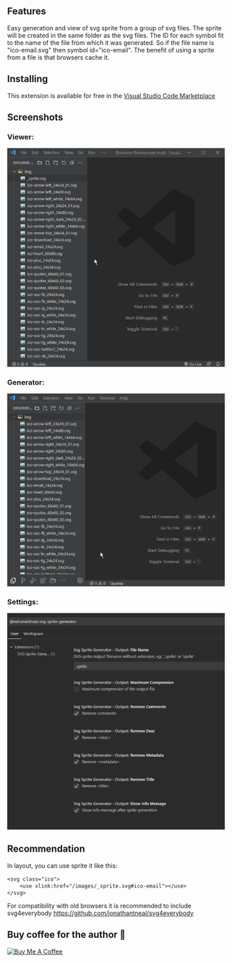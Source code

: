 ## Features

Easy generation and view of svg sprite from a group of svg files.
The sprite will be created in the same folder as the svg files.
The ID for each symbol fit to the name of the file from which it was generated.
So if the file name is "ico-email.svg" then symbol id="ico-email".
The benefit of using a sprite from a file is that browsers cache it.

## Installing

This extension is available for free in the [Visual Studio Code Marketplace](https://marketplace.visualstudio.com/items?itemName=smatDnepr.svg-sprite-viewer-generator)

## Screenshots

### Viewer:

![Screenshot](https://raw.githubusercontent.com/smatDnepr/SVG-Sprite-Generator/master/images/capture-viewer-v23.gif)

### Generator:

![Screenshot](https://raw.githubusercontent.com/smatDnepr/SVG-Sprite-Generator/master/images/capture-generator-v2.gif)

### Settings:

![Image](https://raw.githubusercontent.com/smatDnepr/SVG-Sprite-Generator/master/images/settings2.png)

## Recommendation

In layout, you can use sprite it like this:

```
<svg class="ico">
    <use xlink:href="/images/_sprite.svg#ico-email"></use>
</svg>
```

For compatibility with old browsers it is recommended to include svg4everybody
https://github.com/jonathantneal/svg4everybody

## Buy coffee for the author 🙂

<a href="https://www.buymeacoffee.com/smatdnepr" target="_blank"><img src="https://cdn.buymeacoffee.com/buttons/v2/default-blue.png" alt="Buy Me A Coffee" style="height: 60px !important;width: 217px !important;" ></a>
